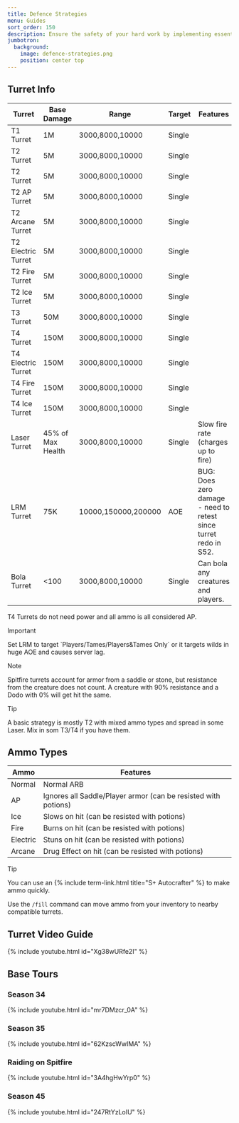 ```yaml
---
title: Defence Strategies
menu: Guides
sort_order: 150
description: Ensure the safety of your hard work by implementing essential defenses to protect your base.
jumbotron:
  background:
    image: defence-strategies.png
    position: center top
---
```


## Turret Info

| Turret | Base Damage | Range | Target | Features |
| --- | --- | --- | --- | --- |
| T1 Turret | 1M | 3000,8000,10000 | Single |
| T2 Turret | 5M | 3000,8000,10000 | Single |
| T2 Turret | 5M | 3000,8000,10000 | Single |
| T2 AP Turret | 5M | 3000,8000,10000 | Single |
| T2 Arcane Turret | 5M | 3000,8000,10000 | Single |
| T2 Electric Turret | 5M | 3000,8000,10000 | Single |
| T2 Fire Turret | 5M | 3000,8000,10000 | Single |
| T2 Ice Turret | 5M | 3000,8000,10000 | Single |
| T3 Turret | 50M | 3000,8000,10000 | Single |
| T4 Turret | 150M | 3000,8000,10000 | Single |
| T4 Electric Turret | 150M | 3000,8000,10000 | Single | 
| T4 Fire Turret | 150M | 3000,8000,10000 | Single | 
| T4 Ice Turret | 150M | 3000,8000,10000 | Single | 
| Laser Turret | 45% of Max Health | 3000,8000,10000 | Single | Slow fire rate (charges up to fire) |
| LRM Turret | 75K | 10000,150000,200000| AOE | BUG: Does zero damage - need to retest since turret redo in S52. |
| Bola Turret | <100 | 3000,8000,10000 | Single | Can bola any creatures and players. |

T4 Turrets do not need power and all ammo is all considered AP.

<div class="markdown-alert markdown-alert-important">
<p class="markdown-alert-title">Important</p>
<p>Set LRM to target `Players/Tames/Players&Tames Only` or it targets wilds in huge AOE and causes server lag.</p>
</div>

<div class="markdown-alert markdown-alert-note">
<p class="markdown-alert-title">Note</p>
<p>Spitfire turrets account for armor from a saddle or stone, but resistance from the creature does not count. A creature with 90% resistance and a Dodo with 0% will get hit the same.</p>
</div>

<div class="markdown-alert markdown-alert-tip">
<p class="markdown-alert-title">Tip</p>
<p>A basic strategy is mostly T2 with mixed ammo types and spread in some Laser.  Mix in som T3/T4 if you have them.</p>
</div>

## Ammo Types

| Ammo | Features |
| --- | --- |
| Normal   | Normal ARB |
| AP       | Ignores all Saddle/Player armor (can be resisted with potions)    |
| Ice      | Slows on hit (can be resisted with potions)  |
| Fire     | Burns on hit (can be resisted with potions) |
| Electric | Stuns on hit  (can be resisted with potions) |
| Arcane   | Drug Effect on hit (can be resisted with potions) |

<div class="markdown-alert markdown-alert-tip">
<p class="markdown-alert-title">Tip</p>
<p>You can use an {% include term-link.html title="S+ Autocrafter" %} to make ammo quickly.</p>
<p>Use the <code>/fill</code> command can move ammo from your inventory to nearby compatible turrets.</p>
</div>

## Turret Video Guide

{% include youtube.html id="Xg38wURfe2I" %}


## Base Tours

### Season 34
{% include youtube.html id="mr7DMzcr_0A" %}

### Season 35
{% include youtube.html id="62KzscWwIMA" %}

### Raiding on Spitfire
{% include youtube.html id="3A4hgHwYrp0" %}

### Season 45
{% include youtube.html id="247RtYzLoIU" %}
